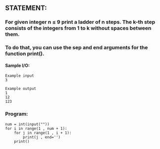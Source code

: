 ## STATEMENT:
### For given integer n ≤ 9 print a ladder of n steps. The k-th step consists of the integers from 1 to k without spaces between them.

### To do that, you can use the sep and end arguments for the function print().
#### Sample I/O:
```
Example input
3

Example output
1
12
123
```
### Program:
```
num = int(input(""))
for i in range(1 , num + 1): 
    for j in range(1 , i + 1):
        print(j , end='') 
    print()
```
